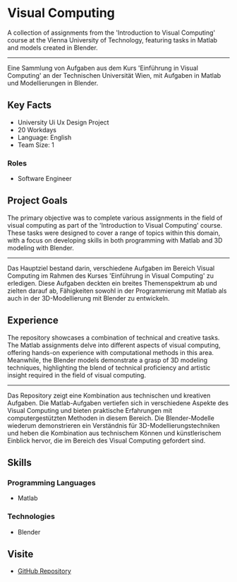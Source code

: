 # Visual Computing

A collection of assignments from the 'Introduction to Visual Computing' course at the Vienna University of Technology, featuring tasks in Matlab and models created in Blender.


---
Eine Sammlung von Aufgaben aus dem Kurs 'Einführung in Visual Computing' an der Technischen Universität Wien, mit Aufgaben in Matlab und Modellierungen in Blender.

## Key Facts

- University Ui Ux Design Project
- 20 Workdays
- Language: English
- Team Size: 1

### Roles

- Software Engineer

## Project Goals

The primary objective was to complete various assignments in the field of visual computing as part of the 'Introduction to Visual Computing' course. These tasks were designed to cover a range of topics within this domain, with a focus on developing skills in both programming with Matlab and 3D modeling with Blender.


---
Das Hauptziel bestand darin, verschiedene Aufgaben im Bereich Visual Computing im Rahmen des Kurses 'Einführung in Visual Computing' zu erledigen. Diese Aufgaben deckten ein breites Themenspektrum ab und zielten darauf ab, Fähigkeiten sowohl in der Programmierung mit Matlab als auch in der 3D-Modellierung mit Blender zu entwickeln.

## Experience

The repository showcases a combination of technical and creative tasks. The Matlab assignments delve into different aspects of visual computing, offering hands-on experience with computational methods in this area. Meanwhile, the Blender models demonstrate a grasp of 3D modeling techniques, highlighting the blend of technical proficiency and artistic insight required in the field of visual computing.


---
Das Repository zeigt eine Kombination aus technischen und kreativen Aufgaben. Die Matlab-Aufgaben vertiefen sich in verschiedene Aspekte des Visual Computing und bieten praktische Erfahrungen mit computergestützten Methoden in diesem Bereich. Die Blender-Modelle wiederum demonstrieren ein Verständnis für 3D-Modellierungstechniken und heben die Kombination aus technischem Können und künstlerischem Einblick hervor, die im Bereich des Visual Computing gefordert sind.

## Skills

### Programming Languages

 - Matlab
### Technologies

 - Blender

## Visite

- [GitHub Repository](https://github.com/maxhagn/VisualComputing)

